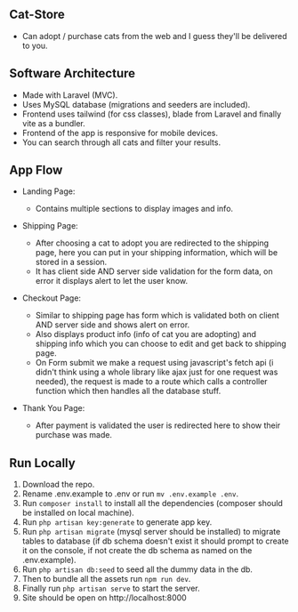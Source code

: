## Cat-Store

- Can adopt / purchase cats from the web and I guess they'll be delivered to you.

## Software Architecture

- Made with Laravel (MVC).
- Uses MySQL database (migrations and seeders are included).
- Frontend uses tailwind (for css classes), blade from Laravel and finally vite as a bundler.
- Frontend of the app is responsive for mobile devices.
- You can search through all cats and filter your results.

## App Flow

- Landing Page:
    - Contains multiple sections to display images and info.
    
- Shipping Page:
    - After choosing a cat to adopt you are redirected to the shipping page,
    here you can put in your shipping information, which will be stored in a session.
    - It has client side AND server side validation for the form data, on error it displays
    alert to let the user know.

- Checkout Page:
    - Similar to shipping page has form which is validated both on client AND server side and shows alert on error.
    - Also displays product info (info of cat you are adopting) and shipping info which
    you can choose to edit and get back to shipping page.
    - On Form submit we make a request using javascript's fetch api (i didn't think using a whole library
    like ajax just for one request was needed), the request is made to a route which calls a controller function
    which then handles all the database stuff.
    
- Thank You Page:
    - After payment is validated the user is redirected here to show their purchase was made.

## Run Locally

1. Download the repo.
2. Rename .env.example to .env or run `mv .env.example .env`.
3. Run `composer install` to install all the dependencies (composer should be installed on local machine).
4. Run `php artisan key:generate` to generate app key.
5. Run `php artisan migrate` (mysql server should be installed) to migrate tables to database (if db schema doesn't exist it should prompt to create it on the console, if not create the db schema as named on the .env.example).
6. Run `php artisan db:seed` to seed all the dummy data in the db.
7. Then to bundle all the assets run `npm run dev`.
8. Finally run `php artisan serve` to start the server.
9. Site should be open on http://localhost:8000

